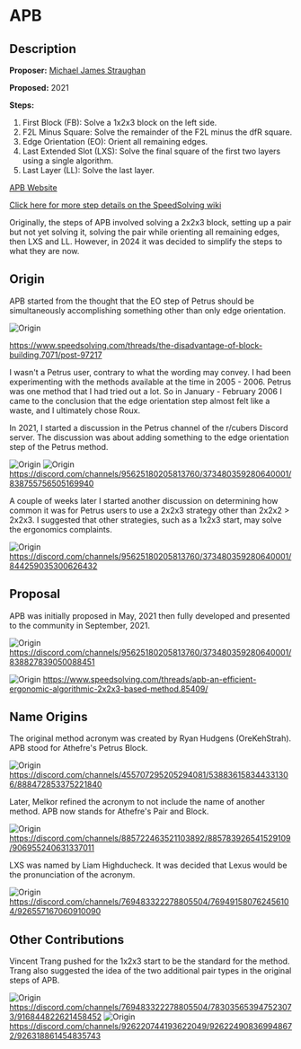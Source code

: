 # APB

## Description

**Proposer:** [Michael James Straughan](CubingContributors/MethodDevelopers.md#straughan-michael-james-athefre)

**Proposed:** 2021

**Steps:**

1. First Block (FB): Solve a 1x2x3 block on the left side.
2. F2L Minus Square: Solve the remainder of the F2L minus the dfR square.
3. Edge Orientation (EO): Orient all remaining edges.
4. Last Extended Slot (LXS): Solve the final square of the first two layers using a single algorithm.
5. Last Layer (LL): Solve the last layer.

[APB Website](https://sites.google.com/view/apb-system)

[Click here for more step details on the SpeedSolving wiki](https://www.speedsolving.com/wiki/index.php/APB)

Originally, the steps of APB involved solving a 2x2x3 block, setting up a pair but not yet solving it, solving the pair while orienting all remaining edges, then LXS and LL. However, in 2024 it was decided to simplify the steps to what they are now.

## Origin

APB started from the thought that the EO step of Petrus should be simultaneously accomplishing something other than only edge orientation.

![Origin](img/APB/APBOrigin.png)

https://www.speedsolving.com/threads/the-disadvantage-of-block-building.7071/post-97217

I wasn't a Petrus user, contrary to what the wording may convey. I had been experimenting with the methods available at the time in 2005 - 2006. Petrus was one method that I had tried out a lot. So in January - February 2006 I came to the conclusion that the edge orientation step almost felt like a waste, and I ultimately chose Roux.

In 2021, I started a discussion in the Petrus channel of the r/cubers Discord server. The discussion was about adding something to the edge orientation step of the Petrus method.

![Origin](img/APB/InitialDiscussion1.png)
![Origin](img/APB/InitialDiscussion2.png)
https://discord.com/channels/95625180205813760/373480359280640001/838755756505169940

A couple of weeks later I started another discussion on determining how common it was for Petrus users to use a 2x2x3 strategy other than 2x2x2 > 2x2x3. I suggested that other strategies, such as a 1x2x3 start, may solve the ergonomics complaints.

![Origin](img/APB/2x2x3Strategies.png)
https://discord.com/channels/95625180205813760/373480359280640001/844259035300626432

## Proposal

APB was initially proposed in May, 2021 then fully developed and presented to the community in September, 2021.

![Origin](img/APB/OriginalProposal.png)
https://discord.com/channels/95625180205813760/373480359280640001/838827839050088451

![Origin](img/APB/SSFPost.png)
https://www.speedsolving.com/threads/apb-an-efficient-ergonomic-algorithmic-2x2x3-based-method.85409/

## Name Origins

The original method acronym was created by Ryan Hudgens (OreKehStrah). APB stood for Athefre's Petrus Block.

![Origin](img/APB/APBAcronym.png)
https://discord.com/channels/455707295205294081/538836158344331306/888472853375221840

Later, Melkor refined the acronym to not include the name of another method. APB now stands for Athefre's Pair and Block.

![Origin](img/APB/MelkorNameRefinement.png)
https://discord.com/channels/885722463521103892/885783926541529109/906955240631337011

LXS was named by Liam Highducheck. It was decided that Lexus would be the pronunciation of the acronym.

![Origin](img/APB/LXSName.png)
https://discord.com/channels/769483322278805504/769491580762456104/926557167060910090

## Other Contributions

Vincent Trang pushed for the 1x2x3 start to be the standard for the method. Trang also suggested the idea of the two additional pair types in the original steps of APB.

![Origin](img/APB/Trang1x2x3.png)
https://discord.com/channels/769483322278805504/783035653947523073/916844822621458452
![Origin](img/APB/TrangPairTypes.png)
https://discord.com/channels/926220744193622049/926224908369948672/926318861454835743